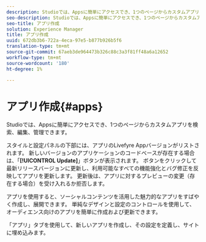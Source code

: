 ```yaml
---
description: Studioでは、Appsに簡単にアクセスでき、1つのページからカスタムアプリを検索、編集、管理できます。
seo-description: Studioでは、Appsに簡単にアクセスでき、1つのページからカスタムアプリを検索、編集、管理できます。
seo-title: アプリ作成
solution: Experience Manager
title: アプリ作成
uuid: 672db3b6-722a-4eca-97e5-b877b926b5f6
translation-type: tm+mt
source-git-commit: 67aeb3de964473b326c88c3a3f81ff48a6a12652
workflow-type: tm+mt
source-wordcount: '180'
ht-degree: 1%

---
```



# アプリ作成{#apps}

Studioでは、Appsに簡単にアクセスでき、1つのページからカスタムアプリを検索、編集、管理できます。

スタイルと設定パネルの下部には、アプリのLivefyre Appバージョンがリストされます。 新しいバージョンのアプリケーションのコードベースが存在する場合は、「**[!UICONTROL Update]**」ボタンが表示されます。 ボタンをクリックして最新リリースバージョンに更新し、利用可能なすべての機能強化とバグ修正を反映してアプリを更新します。 更新後は、アプリに対するプレビューの変更（存在する場合）を受け入れるか拒否します。

アプリを使用すると、ソーシャルコンテンツを活用した魅力的なアプリをすばやく作成し、展開できます。 単純なデザインと設定のコントロールを使用して、オーディエンス向けのアプリを簡単に作成および更新できます。

「アプリ」タブを使用して、新しいアプリを作成し、その設定を定義し、サイトに埋め込みます。
